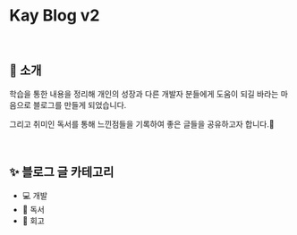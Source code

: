 # Kay Blog v2

<br />

## 👋 소개

학습을 통한 내용을 정리해 개인의 성장과 다른 개발자 분들에게 도움이 되길 바라는 마음으로 블로그를 만들게 되었습니다.

그리고 취미인 독서를 통해 느낀점들을 기록하여 좋은 글들을 공유하고자 합니다.🙌

<br />

## ✨ 블로그 글 카테고리

- 💻 개발
- 📕 독서
- 👏 회고
